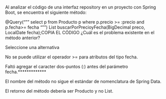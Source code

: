 Al analizar el código de una interfaz repository en un proyecto con Spring Boot, se encuentra el siguiente método:

@Query(“””
select p from Producto p
where
p.precio >= :precio
and
p.fecha>= fecha
“””)
List<Producto> buscarPorPrecioyFecha(BigDecimal preco, LocalDate fecha);COPIA EL CÓDIGO
¿Cuál es el problema existente en el método anterior?

Seleccione una alternativa

No se puede utilizar el operador >= para atributos del tipo fecha.


Faltó agregar el caracter dos-puntos (:) antes del parámetro fecha.*************


El nombre del método no sigue el estándar de nomenclatura de Spring Data.


El retorno del método debería ser Producto y no List<Producto>.